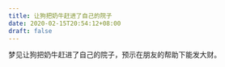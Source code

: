 ```yaml
---
title: 让狗把奶牛赶进了自己的院子
date: 2020-02-15T20:54:12+08:00
draft: false
---
```


梦见让狗把奶牛赶进了自己的院子，预示在朋友的帮助下能发大财。